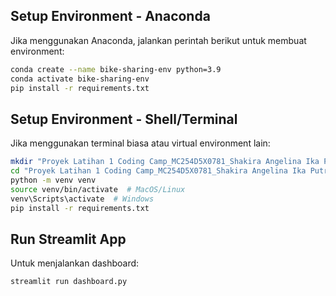 ## Setup Environment - Anaconda

Jika menggunakan Anaconda, jalankan perintah berikut untuk membuat environment:

```bash
conda create --name bike-sharing-env python=3.9
conda activate bike-sharing-env
pip install -r requirements.txt
```

## Setup Environment - Shell/Terminal

Jika menggunakan terminal biasa atau virtual environment lain:

```bash
mkdir "Proyek Latihan 1 Coding Camp_MC254D5X0781_Shakira Angelina Ika Putri"
cd "Proyek Latihan 1 Coding Camp_MC254D5X0781_Shakira Angelina Ika Putri"
python -m venv venv
source venv/bin/activate  # MacOS/Linux
venv\Scripts\activate  # Windows
pip install -r requirements.txt
```

## Run Streamlit App

Untuk menjalankan dashboard:

```bash
streamlit run dashboard.py
```

